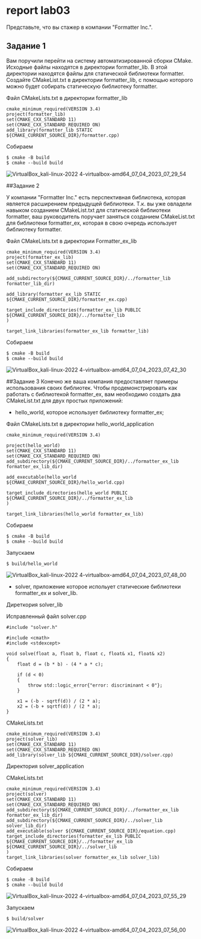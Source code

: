 # report lab03

Представьте, что вы стажер в компании "Formatter Inc.".
## Задание 1

Вам поручили перейти на систему автоматизированной сборки CMake. Исходные файлы находятся в директории formatter_lib. В этой директории находятся файлы для статической библиотеки formatter. Создайте CMakeList.txt в директории formatter_lib, с помощью которого можно будет собирать статическую библиотеку formatter.

Файл CMakeLists.txt в директории formatter_lib

```
cmake_minimum_required(VERSION 3.4)
project(formatter_lib)
set(CMAKE_CXX_STANDARD 11)
set(CMAKE_CXX_STANDARD_REQUIRED ON)
add_library(formatter_lib STATIC ${CMAKE_CURRENT_SOURCE_DIR}/formatter.cpp)
```

Собираем

```
$ cmake -B build
$ cmake --build build
```

![VirtualBox_kali-linux-2022 4-virtualbox-amd64_07_04_2023_07_29_54](https://user-images.githubusercontent.com/112771541/230545012-6fbcc96d-131d-4900-940d-4688d4a0df7f.png)

##Задание 2

У компании "Formatter Inc." есть перспективная библиотека, которая является расширением предыдущей библиотеки. Т.к. вы уже овладели навыком созданием CMakeList.txt для статической библиотеки formatter, ваш руководитель поручает заняться созданием CMakeList.txt для библиотеки formatter_ex, которая в свою очередь использует библиотеку formatter.

Файл CMakeLists.txt в директории Formatter_ex_lib

```
cmake_minimum_required(VERSION 3.4)
project(formatter_ex_lib)
set(CMAKE_CXX_STANDARD 11)
set(CMAKE_CXX_STANDARD_REQUIRED ON)

add_subdirectory(${CMAKE_CURRENT_SOURCE_DIR}/../formatter_lib formatter_lib_dir)

add_library(formatter_ex_lib STATIC ${CMAKE_CURRENT_SOURCE_DIR}/formatter_ex.cpp)

target_include_directories(formatter_ex_lib PUBLIC
${CMAKE_CURRENT_SOURCE_DIR}/../formatter_lib
)

target_link_libraries(formatter_ex_lib formatter_lib)
```

Собираем

```
$ cmake -B build
$ cmake --build build
```

![VirtualBox_kali-linux-2022 4-virtualbox-amd64_07_04_2023_07_42_30](https://user-images.githubusercontent.com/112771541/230545515-43c221ce-8f0e-4bbd-8419-dc979530537f.png)


##Задание 3
Конечно же ваша компания предоставляет примеры использования своих библиотек. Чтобы продемонстрировать как работать с библиотекой formatter_ex, вам необходимо создать два CMakeList.txt для двух простых приложений:

- hello_world, которое использует библиотеку formatter_ex;

Файл CMakeLists.txt в директории hello_world_application

```
cmake_minimum_required(VERSION 3.4)

project(hello_world)
set(CMAKE_CXX_STANDARD 11)
set(CMAKE_CXX_STANDARD_REQUIRED ON)
add_subdirectory(${CMAKE_CURRENT_SOURCE_DIR}/../formatter_ex_lib formatter_ex_lib_dir)

add_executable(hello_world ${CMAKE_CURRENT_SOURCE_DIR}/hello_world.cpp)

target_include_directories(hello_world PUBLIC
${CMAKE_CURRENT_SOURCE_DIR}/../formatter_ex_lib
)

target_link_libraries(hello_world formatter_ex_lib)
```

Собираем

```
$ cmake -B build
$ cmake --build build
```

Запускаем

```
$ build/hello_world
```

![VirtualBox_kali-linux-2022 4-virtualbox-amd64_07_04_2023_07_48_00](https://user-images.githubusercontent.com/112771541/230545717-56a7b3d0-a3fc-4c6e-b338-74801c477d4a.png)

- solver, приложение которое испольует статические библиотеки formatter_ex и solver_lib.

Диреткория solver_lib

Исправленный файл solver.cpp

```
#include "solver.h"

#include <cmath>
#include <stdexcept>

void solve(float a, float b, float c, float& x1, float& x2)
{
    float d = (b * b) - (4 * a * c);

    if (d < 0)
    {
        throw std::logic_error{"error: discriminant < 0"};
    }

    x1 = (-b - sqrtf(d)) / (2 * a);
    x2 = (-b + sqrtf(d)) / (2 * a);
}
```

CMakeLists.txt

```
cmake_minimum_required(VERSION 3.4)
project(solver_lib)
set(CMAKE_CXX_STANDARD 11)
set(CMAKE_CXX_STANDARD_REQUIRED ON)
add_library(solver_lib ${CMAKE_CURRENT_SOURCE_DIR}/solver.cpp)
```

Директория solver_application

CMakeLists.txt

```
cmake_minimum_required(VERSION 3.4)
project(solver)
set(CMAKE_CXX_STANDARD 11)
set(CMAKE_CXX_STANDARD_REQUIRED ON)
add_subdirectory(${CMAKE_CURRENT_SOURCE_DIR}/../formatter_ex_lib formatter_ex_lib_dir)
add_subdirectory(${CMAKE_CURRENT_SOURCE_DIR}/../solver_lib solver_lib_dir)
add_executable(solver ${CMAKE_CURRENT_SOURCE_DIR}/equation.cpp)
target_include_directories(formatter_ex_lib PUBLIC
${CMAKE_CURRENT_SOURCE_DIR}/../formatter_ex_lib
${CMAKE_CURRENT_SOURCE_DIR}/../solver_lib
)
target_link_libraries(solver formatter_ex_lib solver_lib)
```

Собираем

```
$ cmake -B build
$ cmake --build build
```

![VirtualBox_kali-linux-2022 4-virtualbox-amd64_07_04_2023_07_55_29](https://user-images.githubusercontent.com/112771541/230546127-ba00fc63-92fa-454c-8218-8ba9799b049e.png)

Запускаем

```
$ build/solver 
```

![VirtualBox_kali-linux-2022 4-virtualbox-amd64_07_04_2023_07_56_00](https://user-images.githubusercontent.com/112771541/230546208-6822f3a1-46fe-4f15-8bec-e9142793f762.png)
